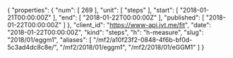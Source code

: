{
  "properties": {
    "num": [
      269
    ],
    "unit": [
      "steps"
    ],
    "start": [
      "2018-01-21T00:00:00Z"
    ],
    "end": [
      "2018-01-22T00:00:00Z"
    ],
    "published": [
      "2018-01-22T00:00:00Z"
    ]
  },
  "client_id": "https://www-api.jvt.me/fit",
  "date": "2018-01-22T00:00:00Z",
  "kind": "steps",
  "h": "h-measure",
  "slug": "2018/01/eggm1",
  "aliases": [
    "/mf2/a10f23f2-0848-4f6b-bf0d-5c3ad4dc8c8e/",
    "/mf2/2018/01/eggm1",
    "/mf2/2018/01/eGGM1"
  ]
}
